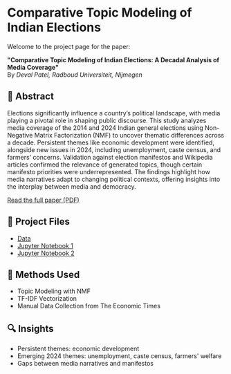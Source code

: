 # Comparative Topic Modeling of Indian Elections

Welcome to the project page for the paper:

**"Comparative Topic Modeling of Indian Elections: A Decadal Analysis of Media Coverage"**  
By *Deval Patel, Radboud Universiteit, Nijmegen*

## 📄 Abstract
Elections significantly influence a country’s political landscape, with media playing a pivotal role in shaping public discourse. This study analyzes media coverage of the 2014 and 2024 Indian general elections using Non-Negative Matrix Factorization (NMF) to uncover thematic differences across a decade. Persistent themes like economic development were identified, alongside new issues in 2024, including unemployment, caste census, and farmers’ concerns. Validation against election manifestos and Wikipedia articles confirmed the relevance of generated topics, though certain manifesto priorities were underrepresented. The findings highlight how media narratives adapt to changing political contexts, offering insights into the interplay between media and democracy.

[Read the full paper (PDF)](Comparative_Topic_Modeling_of_Indian_Elections.pdf)

## 📂 Project Files

- [Data](./Data)
- [Jupyter Notebook 1](./2014.ipynb)
- [Jupyter Notebook 2](./2024.ipynb)

## 🧠 Methods Used

- Topic Modeling with NMF
- TF-IDF Vectorization
- Manual Data Collection from The Economic Times

## 🔍 Insights

- Persistent themes: economic development
- Emerging 2024 themes: unemployment, caste census, farmers' welfare
- Gaps between media narratives and manifestos
